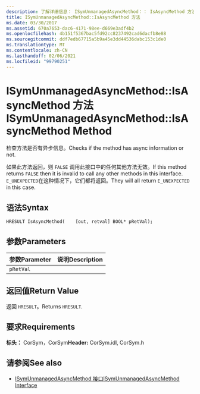 ```yaml
---
description: 了解详细信息： ISymUnmanagedAsyncMethod：： IsAsyncMethod 方法
title: ISymUnmanagedAsyncMethod::IsAsyncMethod 方法
ms.date: 03/30/2017
ms.assetid: 670a7653-dac6-4171-98ee-d669e3adf4b2
ms.openlocfilehash: 4b151f5367bac5fd92cc8237492cad6dacfb8e88
ms.sourcegitcommit: ddf7edb67715a5b9a45e3dd44536dabc153c1de0
ms.translationtype: MT
ms.contentlocale: zh-CN
ms.lasthandoff: 02/06/2021
ms.locfileid: "99790251"
---
```

# <a name="isymunmanagedasyncmethodisasyncmethod-method"></a><span data-ttu-id="30151-103">ISymUnmanagedAsyncMethod::IsAsyncMethod 方法</span><span class="sxs-lookup"><span data-stu-id="30151-103">ISymUnmanagedAsyncMethod::IsAsyncMethod Method</span></span>

<span data-ttu-id="30151-104">检查方法是否有异步信息。</span><span class="sxs-lookup"><span data-stu-id="30151-104">Checks if the method has async information or not.</span></span>  
  
 <span data-ttu-id="30151-105">如果此方法返回，则 `FALSE` 调用此接口中的任何其他方法无效。</span><span class="sxs-lookup"><span data-stu-id="30151-105">If this method returns `FALSE` then it is invalid to call any other methods in this interface.</span></span> <span data-ttu-id="30151-106">`E_UNEXPECTED`在这种情况下，它们都将返回。</span><span class="sxs-lookup"><span data-stu-id="30151-106">They will all return `E_UNEXPECTED` in this case.</span></span>  
  
## <a name="syntax"></a><span data-ttu-id="30151-107">语法</span><span class="sxs-lookup"><span data-stu-id="30151-107">Syntax</span></span>  
  
```idl  
HRESULT IsAsyncMethod(    [out, retval] BOOL* pRetVal);  
```  
  
## <a name="parameters"></a><span data-ttu-id="30151-108">参数</span><span class="sxs-lookup"><span data-stu-id="30151-108">Parameters</span></span>  
  
|<span data-ttu-id="30151-109">参数</span><span class="sxs-lookup"><span data-stu-id="30151-109">Parameter</span></span>|<span data-ttu-id="30151-110">说明</span><span class="sxs-lookup"><span data-stu-id="30151-110">Description</span></span>|  
|---------------|-----------------|  
|`pRetVal`||  
  
## <a name="return-value"></a><span data-ttu-id="30151-111">返回值</span><span class="sxs-lookup"><span data-stu-id="30151-111">Return Value</span></span>  

 <span data-ttu-id="30151-112">返回 `HRESULT`。</span><span class="sxs-lookup"><span data-stu-id="30151-112">Returns `HRESULT`.</span></span>  
  
## <a name="requirements"></a><span data-ttu-id="30151-113">要求</span><span class="sxs-lookup"><span data-stu-id="30151-113">Requirements</span></span>  

 <span data-ttu-id="30151-114">**标头：** CorSym，CorSym</span><span class="sxs-lookup"><span data-stu-id="30151-114">**Header:** CorSym.idl, CorSym.h</span></span>  
  
## <a name="see-also"></a><span data-ttu-id="30151-115">请参阅</span><span class="sxs-lookup"><span data-stu-id="30151-115">See also</span></span>

- [<span data-ttu-id="30151-116">ISymUnmanagedAsyncMethod 接口</span><span class="sxs-lookup"><span data-stu-id="30151-116">ISymUnmanagedAsyncMethod Interface</span></span>](isymunmanagedasyncmethod-interface.md)
